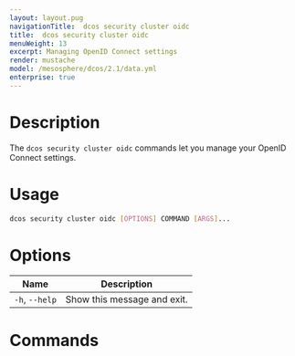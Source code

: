 ```yaml
---
layout: layout.pug
navigationTitle:  dcos security cluster oidc 
title:  dcos security cluster oidc 
menuWeight: 13
excerpt: Managing OpenID Connect settings
render: mustache
model: /mesosphere/dcos/2.1/data.yml
enterprise: true
---
```


# Description

The `dcos security cluster oidc` commands let you manage your OpenID Connect settings.

# Usage

```bash
dcos security cluster oidc [OPTIONS] COMMAND [ARGS]...
```

# Options

| Name | Description |
|--------|------------------|
| `-h`, `--help` | Show this message and exit. |

# Commands

